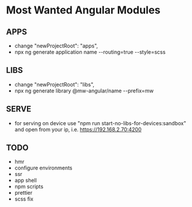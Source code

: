 # Most Wanted Angular Modules

## APPS
- change "newProjectRoot": "apps",
- npx ng generate application name --routing=true --style=scss

## LIBS
- change "newProjectRoot": "libs",
- npx ng generate library @mw-angular/name --prefix=mw

## SERVE
- for serving on device use "npm run start-no-libs-for-devices:sandbox" and open
  from your ip, i.e. https://192.168.2.70:4200

## TODO
- hmr
- configure environments
- ssr
- app shell
- npm scripts
- prettier
- scss fix
